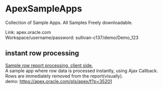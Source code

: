 # ApexSampleApps
Collection of Sample Apps.
All Samples Freely downloadable.

Link: apex.oracle.com </br>
Workspace/username/password:  sullivan-c137/demo/Demo_123

## instant row processing
[Sample row report processing, client side.](instant-row-processing) </br>
A sample app where row data is processed instantly, using Ajax Callback. Rows are immediately removed from the report(visually). </br>
demo: https://apex.oracle.com/pls/apex/f?p=35201
